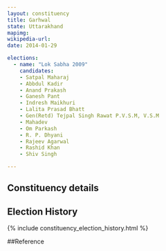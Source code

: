 ```yaml
---
layout: constituency
title: Garhwal
state: Uttarakhand
mapimg: 
wikipedia-url: 
date: 2014-01-29

elections: 
  - name: "Lok Sabha 2009"
    candidates: 
    - Satpal Maharaj 
    - Abbdul Kadir 
    - Anand Prakash 
    - Ganesh Pant 
    - Indresh Maikhuri 
    - Lalita Prasad Bhatt 
    - Gen(Retd) Tejpal Singh Rawat P.V.S.M, V.S.M 
    - Mahadev 
    - Om Parkash 
    - R. P. Dhyani 
    - Rajeev Agarwal 
    - Rashid Khan 
    - Shiv Singh 

---
```

## Constituency details


## Election History
{% include constituency_election_history.html %}

##Reference
